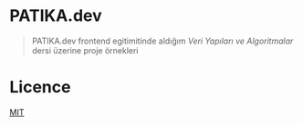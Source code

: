 # **PATIKA.dev**

> PATIKA.dev frontend egitimitinde aldığım _Veri Yapıları ve Algoritmalar_ dersi üzerine proje örnekleri

# **Licence**

[MIT](https://choosealicense.com/licenses/mit/)
